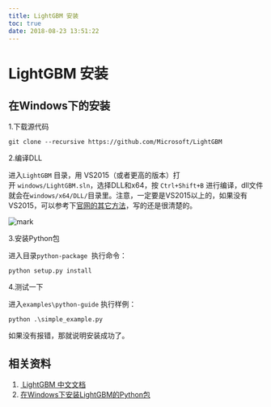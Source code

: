 ```yaml
---
title: LightGBM 安装
toc: true
date: 2018-08-23 13:51:22
---
```


# LightGBM 安装


## 在Windows下的安装


1.下载源代码

```
git clone --recursive https://github.com/Microsoft/LightGBM
```

2.编译DLL

进入`LightGBM` 目录，用 VS2015（或者更高的版本）打开 `windows/LightGBM.sln`，选择DLL和x64，按 `Ctrl+Shift+B` 进行编译，dll文件就会在`windows/x64/DLL/`目录里。注意，一定要是VS2015以上的，如果没有VS2015，可以参考下[官网的其它方法](http://lightgbm.apachecn.org/cn/latest/Installation-Guide.html)，写的还是很清楚的。

![mark](http://pacdb2bfr.bkt.clouddn.com/blog/image/180729/cLIi3FLFIf.png?imageslim)

3.安装Python包

进入目录`python-package`  执行命令：


```
python setup.py install
```


4.测试一下

进入`examples\python-guide` 执行样例：


```
python .\simple_example.py
```

如果没有报错，那就说明安装成功了。





## 相关资料

1. [ LightGBM 中文文档](http://lightgbm.apachecn.org/cn/latest/index.html)
2. [在Windows下安装LightGBM的Python包](https://blog.csdn.net/jiaqiangbandongg/article/details/53814663)
